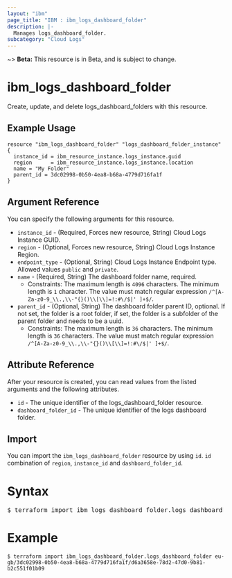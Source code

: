 ```yaml
---
layout: "ibm"
page_title: "IBM : ibm_logs_dashboard_folder"
description: |-
  Manages logs_dashboard_folder.
subcategory: "Cloud Logs"
---
```


~> **Beta:** This resource is in Beta, and is subject to change.

# ibm_logs_dashboard_folder

Create, update, and delete logs_dashboard_folders with this resource.

## Example Usage

```hcl
resource "ibm_logs_dashboard_folder" "logs_dashboard_folder_instance" {
  instance_id = ibm_resource_instance.logs_instance.guid
  region      = ibm_resource_instance.logs_instance.location
  name = "My Folder"
  parent_id = 3dc02998-0b50-4ea8-b68a-4779d716fa1f
}
```

## Argument Reference

You can specify the following arguments for this resource.

* `instance_id` - (Required, Forces new resource, String)  Cloud Logs Instance GUID.
* `region` - (Optional, Forces new resource, String) Cloud Logs Instance Region.
* `endpoint_type` - (Optional, String) Cloud Logs Instance Endpoint type. Allowed values `public` and `private`.
* `name` - (Required, String) The dashboard folder name, required.
  * Constraints: The maximum length is `4096` characters. The minimum length is `1` character. The value must match regular expression `/^[A-Za-z0-9_\\.,\\-"{}()\\[\\]=!:#\/$|' ]+$/`.
* `parent_id` - (Optional, String) The dashboard folder parent ID, optional. If not set, the folder is a root folder, if set, the folder is a subfolder of the parent folder and needs to be a uuid.
  * Constraints: The maximum length is `36` characters. The minimum length is `36` characters. The value must match regular expression `/^[A-Za-z0-9_\\.,\\-"{}()\\[\\]=!:#\/$|' ]+$/`.

## Attribute Reference

After your resource is created, you can read values from the listed arguments and the following attributes.

* `id` - The unique identifier of the logs_dashboard_folder resource.
* `dashboard_folder_id` - The unique identifier of the logs dashboard folder.


## Import

You can import the `ibm_logs_dashboard_folder` resource by using `id`. `id` combination of `region`, `instance_id` and `dashboard_folder_id`.

# Syntax
<pre>
$ terraform import ibm_logs_dashboard_folder.logs_dashboard_folder < region >/< instance_id >/< dashboard_folder_id >;
</pre>

# Example
```
$ terraform import ibm_logs_dashboard_folder.logs_dashboard_folder eu-gb/3dc02998-0b50-4ea8-b68a-4779d716fa1f/d6a3658e-78d2-47d0-9b81-b2c551f01b09
```
